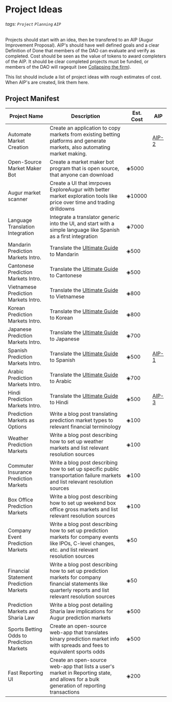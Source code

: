 # Project Ideas

###### tags: `Project` `Planning` `AIP`

Projects should start with an idea, then be transfered to an
AIP (Augur Improvement Proposal). AIP's should have well defined goals
and a clear Definition of Done that members of the DAO can evaluate and
verify as completed. Cost should be seen as the value of tokens to award
completers of the AIP. It should be clear completed projects must be funded,
or members of the DAO will ragequit (see [Collapsing the firm](https://medium.com/@simondlr/the-moloch-dao-collapsing-the-firm-2a800b3aa2e7)).

This list should include a list of project ideas with rough estimates of cost. When AIP's are created, link them here.

## Project Manifest

| Project Name | Description | Est. Cost | AIP |
| -------- | -------- | -------- | -------- |
| Automate Market Creation | Create an application to copy markets from existing betting platforms and generate markets, also automating market making.  |  | [AIP-2](https://hackmd.io/@augur-dao/Byi2_OEVI) |
| Open-Source Market Maker Bot     | Create a market maker bot program that is open source, that anyone can download     | ◈5000 |     |
| Augur market scanner | Create a UI that imrpoves ExploreAugur with better market exploration tools like price over time and trading drilldowns | ◈10000  | |
| Language Translation Integration | Integrate a translator generic into the UI, and start with a simple language like Spanish as a first integration | ◈7000 | |
| Mandarin Prediction Markets Intro. | Translate the [Ultimate Guide](https://www.augur.net/blog/prediction-markets/) to Mandarin | ◈500 | |
| Cantonese Prediction Markets Intro. | Translate the [Ultimate Guide](https://www.augur.net/blog/prediction-markets/) to Cantonese | ◈500 | |
| Vietnamese Prediction Markets Intro. | Translate the [Ultimate Guide](https://www.augur.net/blog/prediction-markets/) to Vietnamese | ◈800 ||
| Korean Prediction Markets Intro. | Translate the [Ultimate Guide](https://www.augur.net/blog/prediction-markets/) to Korean | ◈800 | |
| Japanese Prediction Markets Intro. | Translate the [Ultimate Guide](https://www.augur.net/blog/prediction-markets/) to Japanese | ◈700 | |
| Spanish Prediction Markets Intro. | Translate the [Ultimate Guide](https://www.augur.net/blog/prediction-markets/) to Spanish | ◈500 | [AIP-1](https://hackmd.io/@augur-dao/SyB4Z97QI) |
| Arabic Prediction Markets Intro. | Translate the [Ultimate Guide](https://www.augur.net/blog/prediction-markets/) to Arabic | ◈700 | |
| Hindi Prediction Markets Intro. | Translate the [Ultimate Guide](https://www.augur.net/blog/prediction-markets/) to Hindi | ◈500 | [AIP-3](https://hackmd.io/@augur-dao/BkqQB5GSU)|
| Prediction Markets as Options | Write a blog post translating prediction market types to relevant financial terminology | ◈100 | |
| Weather Prediction Markets | Write a blog post describing how to set up weather markets and list relevant resolution sources | ◈100 | |
| Commuter Insurance Prediction Markets | Write a blog post describing how to set up specific public transportation failure markets and list relevant resolution sources | ◈100 | |
| Box Office Prediction Markets | Write a blog post describing how to set up weekend box office gross markets and list relevant resolution sources | ◈100 | |
| Company Event Prediction Markets | Write a blog post describing how to set up prediction markets for company events like IPOs, C-level changes, etc. and list relevant resolution sources | ◈50 | |
| Financial Statement Prediction Markets | Write a blog post describing how to set up prediction markets for company financial statements like quarterly reports and list relevant resolution sources | ◈50 | |
| Prediction Markets and Sharia Law | Write a blog post detailing Sharia law implications for Augur prediction markets | ◈500 | |
| Sports Betting Odds to Prediction Markets | Create an open-source web-app that translates binary prediction market info with spreads and fees to equivalent sports odds | ◈500 | |
| Fast Reporting UI | Create an open-source web-app that lists a user's market in Reporting state, and allows for a bulk generation of reporting transactions | ◈200 | |